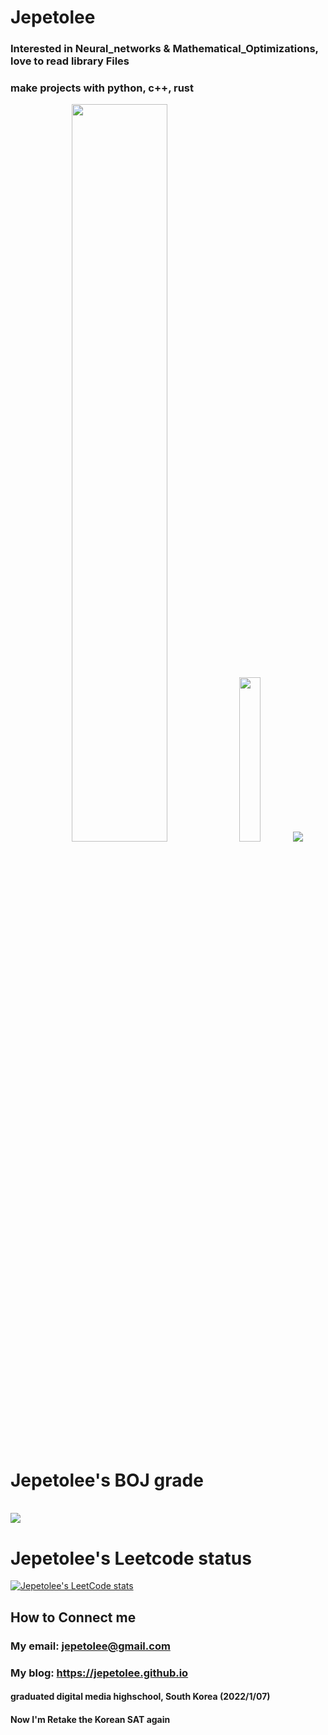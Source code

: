 # Jepetolee

### Interested in Neural_networks & Mathematical_Optimizations, love to read library Files
### make projects with python, c++, rust

<p align ="center">
<img width="55%"  src="https://github-readme-stats.vercel.app/api?username=jepetolee&count_private=true&show_icons=true&hide_border=true&hide_title=true" />
<img width="26%"  src="https://github-readme-stats.vercel.app/api/top-langs/?username=jepetolee" />
 <img src ="https://github-readme-streak-stats.herokuapp.com/?user=jepetolee&hide_border=true" />                                                                                                      
</p>
                                                                                                          


# Jepetolee's BOJ grade 
<br> 

<img align='center' src="http://mazassumnida.wtf/api/v2/generate_badge?boj=leejeasok05">

<br>

# Jepetolee's Leetcode status

[![Jepetolee's LeetCode stats](https://leetcode-stats-six.vercel.app/api?username=jepetolee&theme=dark)](https://github.com/jepetolee/leetcode-stats)

## How to Connect me
### My email: jepetolee@gmail.com
### My blog: https://jepetolee.github.io
#### graduated digital media highschool, South Korea (2022/1/07)
#### Now I'm Retake the Korean SAT again
